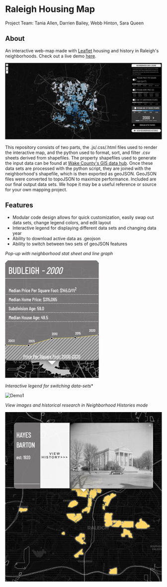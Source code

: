 # Raleigh Housing Map
Project Team:  Tania Allen, Darrien Bailey, Webb Hinton, Sara Queen

## About
An interactive web-map made with [Leaflet](https://leafletjs.com/) housing and history in Raleigh's neighborhoods. Check out a live demo [here](https://demomap-ecb3b.firebaseapp.com/). 

![Demo1](/Images/mapOverview.png)

This repository consists of two parts, the .js/.css/.html files used to render the interactive map, and the python used to format, sort, and filter .csv sheets derived from shapefiles. The property shapefiles used to generate the input data can be found at [Wake County's GIS data hub](http://www.wakegov.com/gis/services/Pages/data.aspx). Once these data sets are processed with the python script, they are joined with the neighborhood's shapefile, which is then exported as geoJSON. GeoJSON files were converted to topoJSON to maximize performance. Included are our final output data sets. We hope it may be a useful reference or source for your own mapping project. 

## Features

* Modular code design allows for quick customization, easily swap out data sets, change legend colors, and edit layout
* Interactive legend for displaying different data sets and changing data year
* Ability to download active data as .geojson
* Ability to switch between two sets of geoJSON features

*Pop-up with neighborhood stat sheet and line graph*

![Demo1](/Images/PopUpDemo.png)

*Interactive legend for switching data-sets**

![Demo1](/Images/menuGif.gif)

*View images and historical research in Neighborhood Histories mode*

![Demo1](/Images/viewHistoryDemo.png)

